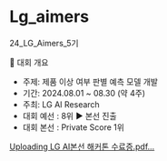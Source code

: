 # Lg_aimers

24_LG_Aimers_5기

📢 대회 개요
- 주제: 제품 이상 여부 판별 예측 모델 개발
- 기간: 2024.08.01 ~ 08.30 (약 4주)
- 주최: LG AI Research
- 대회 예선 : 8위 ▶️ 본선 진출
- 대회 본선 : Private Score 1위

[Uploading LG AI본선 해커톤 수료증.pdf…]()

